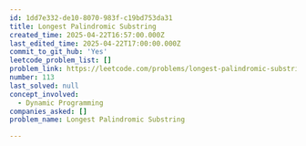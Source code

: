 ```yaml
---
id: 1dd7e332-de10-8070-983f-c19bd753da31
title: Longest Palindromic Substring
created_time: 2025-04-22T16:57:00.000Z
last_edited_time: 2025-04-22T17:00:00.000Z
commit_to_git_hub: 'Yes'
leetcode_problem_list: []
problem_link: https://leetcode.com/problems/longest-palindromic-substring/description/
number: 113
last_solved: null
concept_involved:
  - Dynamic Programming
companies_asked: []
problem_name: Longest Palindromic Substring

---
```

